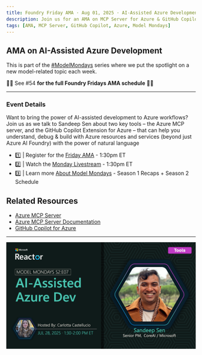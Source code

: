 ```yaml
---
title: Foundry Friday AMA · Aug 01, 2025 · AI-Assisted Azure Development
description: Join us for an AMA on MCP Server for Azure & GitHub Copilot for Azure
tags: [AMA, MCP Server, GitHub Copilot, Azure, Model Mondays]
---
```


## AMA on AI-Assisted Azure Development

This is part of the [#ModelMondays](https://aka.ms/model-mondays) series where we put the spotlight on a new model-related topic each week.

🌟🌟 See #54 **for the full Foundry Fridays AMA schedule** 🌟🌟

---

### Event Details

Want to bring the power of AI-assisted development to Azure workflows? Join us as we talk to Sandeep Sen about two key tools – the Azure MCP server, and the GitHub Copilot Extension for Azure – that can help you understand, debug & build with Azure resources and services (beyond just Azure AI Foundry) with the power of natural language

- 1️⃣ | Register for the [Friday AMA](https://discord.gg/Z8JZsrP5P5?event=1382864811649536120) - 1:30pm ET
- 2️⃣ | Watch the [Monday Livestream](https://aka.ms/model-mondays/rsvp) - 1:30pm ET
- 3️⃣ | Learn more [About Model Mondays](https://aka.ms/model-mondays) - Season 1 Recaps + Season 2 Schedule

## Related Resources

- [Azure MCP Server](https://github.com/Azure/azure-mcp)
- [Azure MCP Server Documentation](https://learn.microsoft.com/en-us/azure/developer/azure-mcp-server/)
- [GitHub Copilot for Azure](https://learn.microsoft.com/en-us/azure/developer/github-copilot-azure/)

---

![Banner](../img/S2-E7.png)
